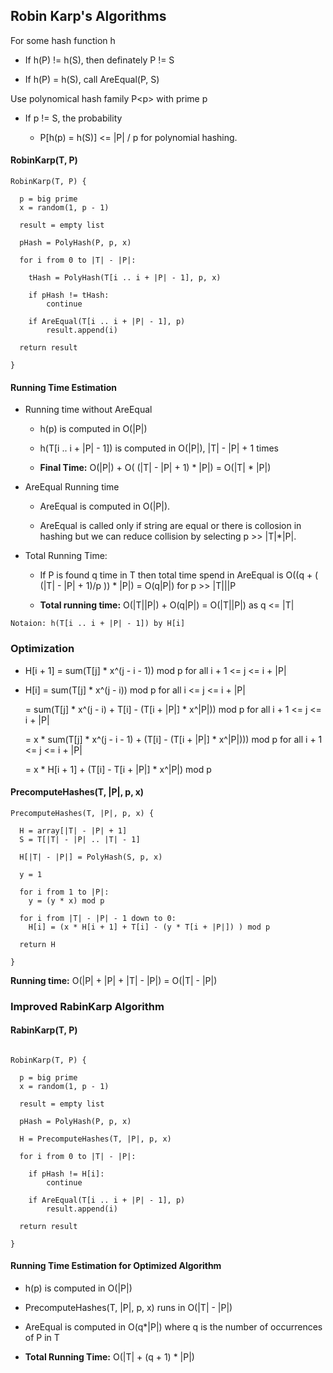 ## Robin Karp's Algorithms



For some hash function h

- If h(P) != h(S), then definately P != S

- If h(P) = h(S), call AreEqual(P, S)

Use polynomical hash family P\<p> with prime p

- If p != S, the probability

	- P[h(p) = h(S)] <= |P| / p
		for polynomial hashing.


#### RobinKarp(T, P)

```
RobinKarp(T, P) {

  p = big prime
  x = random(1, p - 1)

  result = empty list

  pHash = PolyHash(P, p, x)

  for i from 0 to |T| - |P|:

  	tHash = PolyHash(T[i .. i + |P| - 1], p, x)

  	if pHash != tHash:
  		continue

  	if AreEqual(T[i .. i + |P| - 1], p)
  		result.append(i)

  return result

}

```

#### Running Time Estimation


- Running time without AreEqual

	- h(p) is computed in O(|P|)

	- h(T[i .. i + |P| - 1]) is computed in O(|P|), |T| - |P| + 1 times

	- **Final Time:** O(|P|) + O( (|T| - |P| + 1) * |P|) = O(|T| * |P|)

- AreEqual Running time

	- AreEqual is computed in O(|P|).

	- AreEqual is called only if string are equal or there is collosion in hashing but we can reduce collision by selecting p >> |T|*|P|.

- Total Running Time:

	- If P is found q time in T then total time spend in AreEqual is O((q + ( (|T| - |P| + 1)/p )) * |P|) = O(q|P|) for p >> |T|||P

	- **Total running time:** O(|T||P|) + O(q|P|) = O(|T||P|) as q <= |T|



`Notaion: h(T[i .. i + |P| - 1]) by H[i]`

### Optimization

- H[i + 1] = sum(T[j] * x^(j - i - 1)) mod p
					for all i + 1 <= j <= i + |P|


- H[i] = sum(T[j] * x^(j - i)) mod p
		for all i <= j <= i + |P|

	= sum(T[j] * x^(j - i) + T[i] - (T[i + |P|] * x^|P|)) mod p
			for all i + 1 <= j <= i + |P|

	= x * sum(T[j] * x^(j - i - 1) + (T[i] - (T[i + |P|] * x^|P|))) mod p
			for all i + 1 <= j <= i + |P|

	= x * H[i + 1] + (T[i] - T[i + |P|] * x^|P|) mod p

#### PrecomputeHashes(T, |P|, p, x)

```
PrecomputeHashes(T, |P|, p, x) {

  H = array[|T| - |P| + 1]
  S = T[|T| - |P| .. |T| - 1]

  H[|T| - |P|] = PolyHash(S, p, x)

  y = 1

  for i from 1 to |P|:
  	y = (y * x) mod p

  for i from |T| - |P| - 1 down to 0:
  	H[i] = (x * H[i + 1] + T[i] - (y * T[i + |P|]) ) mod p

  return H

}

```

**Running time:** O(|P| + |P| + |T| - |P|)  =  O(|T| - |P|)

### Improved RabinKarp Algorithm

#### RabinKarp(T, P)

```

RobinKarp(T, P) {

  p = big prime
  x = random(1, p - 1)

  result = empty list

  pHash = PolyHash(P, p, x)

  H = PrecomputeHashes(T, |P|, p, x)

  for i from 0 to |T| - |P|:

  	if pHash != H[i]:
  		continue

  	if AreEqual(T[i .. i + |P| - 1], p)
  		result.append(i)

  return result

}

```

#### Running Time Estimation for Optimized Algorithm


- h(p) is computed in O(|P|)

- PrecomputeHashes(T, |P|, p, x) runs in O(|T| - |P|)

- AreEqual is computed in O(q*|P|) where q is the number of occurrences of P in T

- **Total Running Time:**	O(|T| + (q + 1) * |P|)